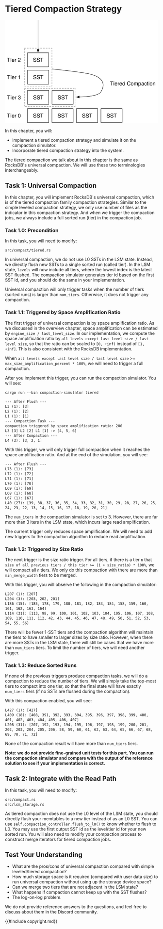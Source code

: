 # Tiered Compaction Strategy

![Chapter Overview](./lsm-tutorial/week2-00-tiered.svg)

In this chapter, you will:

* Implement a tiered compaction strategy and simulate it on the compaction simulator.
* Incorporate tiered compaction strategy into the system.

The tiered compaction we talk about in this chapter is the same as RocksDB's universal compaction. We will use these two terminologies interchangeably.

## Task 1: Universal Compaction

In this chapter, you will implement RocksDB's universal compaction, which is of the tiered compaction family compaction strategies. Similar to the simple leveled compaction strategy, we only use number of files as the indicator in this compaction strategy. And when we trigger the compaction jobs, we always include a full sorted run (tier) in the compaction job.

### Task 1.0: Precondition

In this task, you will need to modify:

```
src/compact/tiered.rs
```

In universal compaction, we do not use L0 SSTs in the LSM state. Instead, we directly flush new SSTs to a single sorted run (called tier). In the LSM state, `levels` will now include all tiers, where the lowest index is the latest SST flushed. The compaction simulator generates tier id based on the first SST id, and you should do the same in your implementation.

Universal compaction will only trigger tasks when the number of tiers (sorted runs) is larger than `num_tiers`. Otherwise, it does not trigger any compaction.

### Task 1.1: Triggered by Space Amplification Ratio

The first trigger of universal compaction is by space amplification ratio. As we discussed in the overview chapter, space amplification can be estimated by `engine_size / last_level_size`. In our implementation, we compute the space amplification ratio by `all levels except last level size / last level size`, so that the ratio can be scaled to `[0, +inf)` instead of `[1, +inf]`. This is also consistent with the RocksDB implementation.

When `all levels except last level size / last level size` >= `max_size_amplification_percent * 100%`, we will need to trigger a full compaction.

After you implement this trigger, you can run the compaction simulator. You will see:

```shell
cargo run --bin compaction-simulator tiered
```

```
--- After Flush ---
L3 (1): [3]
L2 (1): [2]
L1 (1): [1]
--- Compaction Task ---
compaction triggered by space amplification ratio: 200
L3 [3] L2 [2] L1 [1] -> [4, 5, 6]
--- After Compaction ---
L4 (3): [3, 2, 1]
```

With this trigger, we will only trigger full compaction when it reaches the space amplification ratio. And at the end of the simulation, you will see:

```
--- After Flush ---
L73 (1): [73]
L72 (1): [72]
L71 (1): [71]
L70 (1): [70]
L69 (1): [69]
L68 (1): [68]
L67 (1): [67]
L40 (27): [39, 38, 37, 36, 35, 34, 33, 32, 31, 30, 29, 28, 27, 26, 25, 24, 23, 22, 13, 14, 15, 16, 17, 18, 19, 20, 21]
```

The `num_iters` in the compaction simulator is set to 3. However, there are far more than 3 iters in the LSM state, which incurs large read amplification.

The current trigger only reduces space amplification. We will need to add new triggers to the compaction algorithm to reduce read amplification.

### Task 1.2: Triggered by Size Ratio

The next trigger is the size ratio trigger. For all tiers, if there is a tier `n` that `size of all previous tiers / this tier >= (1 + size_ratio) * 100%`, we will compact all `n` tiers. We only do this compaction with there are more than `min_merge_width` tiers to be merged.

With this trigger, you will observe the following in the compaction simulator:

```
L207 (1): [207]
L204 (3): [203, 202, 201]
L186 (15): [185, 178, 179, 180, 181, 182, 183, 184, 158, 159, 160, 161, 162, 163, 164]
L114 (31): [113, 98, 99, 100, 101, 102, 103, 104, 105, 106, 107, 108, 109, 110, 111, 112, 42, 43, 44, 45, 46, 47, 48, 49, 50, 51, 52, 53, 54, 55, 56]
```

There will be fewer 1-SST tiers and the compaction algorithm will maintain the tiers to have smaller to larger sizes by size ratio. However, when there are more SSTs in the LSM state, there will still be cases that we have more than `num_tiers` tiers. To limit the number of tiers, we will need another trigger.

### Task 1.3: Reduce Sorted Runs

If none of the previous triggers produce compaction tasks, we will do a compaction to reduce the number of tiers. We will simply take the top-most tiers to compact into one tier, so that the final state will have exactly `num_tiers` tiers (if no SSTs are flushed during the compaction).

With this compaction enabled, you will see:

```
L427 (1): [427]
L409 (18): [408, 391, 392, 393, 394, 395, 396, 397, 398, 399, 400, 401, 402, 403, 404, 405, 406, 407]
L208 (31): [207, 192, 193, 194, 195, 196, 197, 198, 199, 200, 201, 202, 203, 204, 205, 206, 58, 59, 60, 61, 62, 63, 64, 65, 66, 67, 68, 69, 70, 71, 72]
```

None of the compaction result will have more than `num_tiers` tiers.

**Note: we do not provide fine-grained unit tests for this part. You can run the compaction simulator and compare with the output of the reference solution to see if your implementation is correct.**

## Task 2: Integrate with the Read Path

In this task, you will need to modify:

```
src/compact.rs
src/lsm_storage.rs
```

As tiered compaction does not use the L0 level of the LSM state, you should directly flush your memtables to a new tier instead of as an L0 SST. You can use `self.compaction_controller.flush_to_l0()` to know whether to flush to L0. You may use the first output SST id as the level/tier id for your new sorted run. You will also need to modify your compaction process to construct merge iterators for tiered compaction jobs.

## Test Your Understanding

* What are the pros/cons of universal compaction compared with simple leveled/tiered compaction?
* How much storage space is it required (compared with user data size) to run universal compaction without using up the storage device space?
* Can we merge two tiers that are not adjacent in the LSM state?
* What happens if compaction cannot keep up with the SST flushes?
* The log-on-log problem.

We do not provide reference answers to the questions, and feel free to discuss about them in the Discord community.

{{#include copyright.md}}

